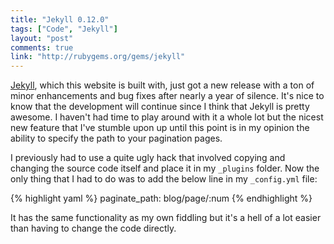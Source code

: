 ```yaml
---
title: "Jekyll 0.12.0"
tags: ["Code", "Jekyll"]
layout: "post"
comments: true
link: "http://rubygems.org/gems/jekyll"
---
```


[Jekyll](http://jekyllrb.com/), which this website is built with, just got a new release with a ton of minor enhancements and bug fixes after nearly a year of silence. It's nice to know that the development will continue since I think that Jekyll is pretty awesome. I haven't had time to play around with it a whole lot but the nicest new feature that I've stumble upon up until this point is in my opinion the ability to specify the path to your pagination pages. 

I previously had to use a quite ugly hack that involved copying and changing the source code itself and place it in my `_plugins` folder. Now the only thing that I had to do was to add the below line in my `_config.yml` file:

{% highlight yaml %}
paginate_path: blog/page/:num
{% endhighlight %}

It has the same functionality as my own fiddling but it's a hell of a lot easier than having to change the code directly.
